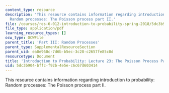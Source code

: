 ```yaml
---
content_type: resource
description: 'This resource contains information regarding introduction to probability:
  Random processes: The Poisson process part II.'
file: /courses/res-6-012-introduction-to-probability-spring-2018/5dc3b904bffcf92b4e5ec6c67d603414_MITRES_6_012S18_L23.pdf
file_type: application/pdf
learning_resource_types: []
ocw_type: OCWFile
parent_title: 'Part III: Random Processes'
parent_type: SupplementalResourceSection
parent_uid: ea0e960c-7d6b-b5ec-3c28-c2657fe85c0d
resourcetype: Document
title: 'Introduction to Probability: Lecture 23: The Poisson Process Part II'
uid: 5dc3b904-bffc-f92b-4e5e-c6c67d603414
---
```

This resource contains information regarding introduction to probability: Random processes: The Poisson process part II.

